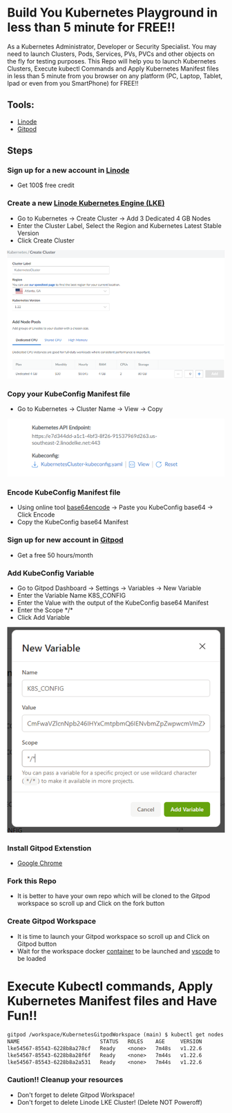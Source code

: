 # Build You Kubernetes Playground in less than 5 minute for FREE!!
As a Kubernetes Administrator, Developer or Security Specialist. You may need to launch Clusters, Pods, Services, PVs, PVCs and other objects on the fly for testing purposes. This Repo will help you to launch Kubernetes Clusters, Execute kubectl Commands and Apply Kubernetes Manifest files in less than 5 minute from you browser on any platform (PC, Laptop, Tablet, Ipad or even from you SmartPhone) for FREE!!

## Tools:
- [Linode]
- [Gitpod]

## Steps
### Sign up for a new account in [Linode]
- Get 100$ free credit

### Create a new [Linode Kubernetes Engine (LKE)]
- Go to Kubernetes -> Create Cluster -> Add 3 Dedicated 4 GB Nodes
- Enter the Cluster Label, Select the Region and Kubernetes Latest Stable Version
- Click Create Cluster

![KubernetesCluster](Images/KubernetesCluster.png)

### Copy your KubeConfig Manifest file
- Go to Kubernetes -> Cluster Name -> View -> Copy

![KubernetesCluster](Images/KubeConfig.png)

### Encode KubeConfig Manifest file
- Using online tool [base64encode] -> Paste you KubeConfig base64 -> Click Encode
- Copy the KubeConfig base64 Manifest

### Sign up for new account in [Gitpod]
- Get a free 50 hours/month

### Add KubeConfig Variable
- Go to Gitpod Dashboard -> Settings -> Variables -> New Variable
- Enter the Variable Name K8S_CONFIG
- Enter the Value with the output of the KubeConfig base64 Manifest
- Enter the Scope \*/\*
- Click Add Variable


![KubernetesCluster](Images/GitpodVariable.png)


### Install Gitpod Extenstion
- [Google Chrome]

### Fork this Repo
- It is better to have your own repo which will be cloned to the Gitpod workspace so scroll up and Click on the fork button

### Create Gitpod Workspace
- It is time to launch your Gitpod workspace so scroll up and Click on Gitpod button
- Wait for the workspace docker [container] to be launched and [vscode] to be loaded

# Execute Kubectl commands, Apply Kubernetes Manifest files and Have Fun!!
```
gitpod /workspace/KubernetesGitpodWorkspace (main) $ kubectl get nodes
NAME                          STATUS   ROLES    AGE     VERSION
lke54567-85543-6228b8a278cf   Ready    <none>   7m48s   v1.22.6
lke54567-85543-6228b8a28f6f   Ready    <none>   7m44s   v1.22.6
lke54567-85543-6228b8a2a531   Ready    <none>   7m44s   v1.22.6
```

### Caution!! Cleanup your resources
- Don't forget to delete Gitpod Workspace!
- Don't forget to delete Linode LKE Cluster! (Delete NOT Poweroff)

[Linode]: https://www.linode.com/
[Gitpod]: https://www.gitpod.io/
[base64encode]: https://www.base64encode.org/
[Linode Kubernetes Engine (LKE)]: https://www.linode.com/products/kubernetes/
[Google Chrome]: https://chrome.google.com/webstore/detail/gitpod-always-ready-to-co/dodmmooeoklaejobgleioelladacbeki
[container]: https://www.docker.com/resources/what-container
[vscode]: https://code.visualstudio.com/
